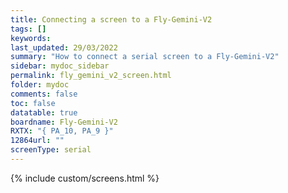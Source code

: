 ```yaml
---
title: Connecting a screen to a Fly-Gemini-V2
tags: []
keywords: 
last_updated: 29/03/2022
summary: "How to connect a serial screen to a Fly-Gemini-V2"
sidebar: mydoc_sidebar
permalink: fly_gemini_v2_screen.html
folder: mydoc
comments: false
toc: false
datatable: true
boardname: Fly-Gemini-V2
RXTX: "{ PA_10, PA_9 }"
12864url: ""
screenType: serial
---
```


{% include custom/screens.html %}